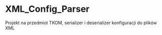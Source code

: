 # XML_Config_Parser
Projekt na przedmiot TKOM, serializer i deserializer konfiguracji do plików XML

